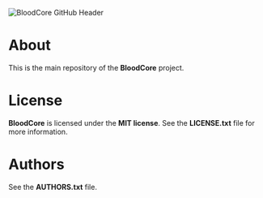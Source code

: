 ![BloodCore GitHub Header](https://raw.githubusercontent.com/wow-bloodcore/image-assets/master/github-header.png)

# About
This is the main repository of the __BloodCore__ project.

# License
__BloodCore__ is licensed under the __MIT license__. See the __LICENSE.txt__ file for more information.

# Authors
See the __AUTHORS.txt__ file.
